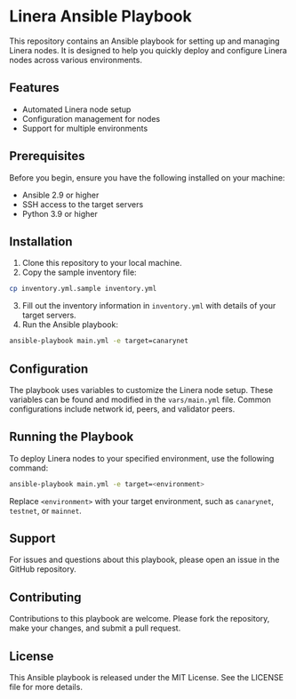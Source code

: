 # Linera Ansible Playbook

This repository contains an Ansible playbook for setting up and managing Linera nodes. It is designed to help you quickly deploy and configure Linera nodes across various environments.

## Features

- Automated Linera node setup
- Configuration management for nodes
- Support for multiple environments

## Prerequisites

Before you begin, ensure you have the following installed on your machine:
- Ansible 2.9 or higher
- SSH access to the target servers
- Python 3.9 or higher

## Installation

1. Clone this repository to your local machine.
2. Copy the sample inventory file:

```sh
cp inventory.yml.sample inventory.yml
```

3. Fill out the inventory information in `inventory.yml` with details of your target servers.
4. Run the Ansible playbook:

```sh
ansible-playbook main.yml -e target=canarynet
```

## Configuration

The playbook uses variables to customize the Linera node setup. These variables can be found and modified in the `vars/main.yml` file. 
Common configurations include network id, peers, and validator peers.

## Running the Playbook

To deploy Linera nodes to your specified environment, use the following command:

```sh
ansible-playbook main.yml -e target=<environment>
```

Replace `<environment>` with your target environment, such as `canarynet`, `testnet`, or `mainnet`.

## Support

For issues and questions about this playbook, please open an issue in the GitHub repository.

## Contributing

Contributions to this playbook are welcome. Please fork the repository, make your changes, and submit a pull request.

## License

This Ansible playbook is released under the MIT License. See the LICENSE file for more details.
